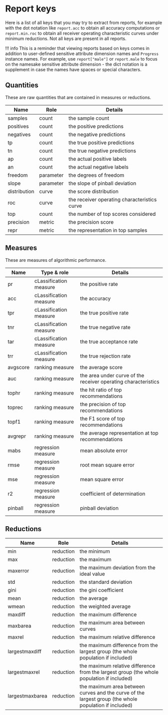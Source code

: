 # Report keys

Here is a list of all keys that you may try to extract from reports,
for example with the dot notation like `report.acc` to obtain
all accuracy computations or `report.min.roc` to obtain all receiver operating
characteristic curves under minimum reductions. Not all keys are present in all reports.

!!! info
    This is a reminder that
    viewing reports based on keys comes in addition to user-defined sensitive attribute dimension names and 
    `Progress` instance names. For example, use `report["male"]` or `report.male` to
    focus on the namesake sensitive attribute dimension - the dict notation is a supplement
    in case the names have spaces or special characters.

## Quantities

These are raw quantities that are contained in measures or reductions.

| Name          | Role       | Details                                                |
|---------------|------------|--------------------------------------------------------|
| samples       | count      | the sample count                                       |
| positives     | count      | the positive predictions                               |
| negatives     | count      | the negative predictions                               |
| tp            | count      | the true positive predictions                          |
| tn            | count      | the true negative predictions                          |
| ap            | count      | the actual positive labels                             |
| an            | count      | the actual negative labels                             |
| freedom       | parameter  | the degrees of freedom                                 |
| slope         | parameter  | the slope of pinball deviation                         |
| distribution  | curve      | the score distribution                                 |
| roc           | curve      | the receiver operating characteristics curve           |
| top           | count      | the number of top scores considered                   |
| precision     | metric     | the precision score                                    |
| repr          | metric     | the representation in top samples                     |


## Measures

These are measures of algorithmic performance.

| Name     | Type & role            | Details                                                        |
|----------|------------------------|----------------------------------------------------------------|
| pr       | cLassification measure | the positive rate                                              |
| acc      | cLassification measure | the accuracy                                                   |
| tpr      | cLassification measure | the true positive rate                                         |
| tnr      | cLassification measure | the true negative rate                                         |
| tar      | cLassification measure | the true acceptance rate                                       |
| trr      | cLassification measure | the true rejection rate                                        |
| avgscore | ranking measure        | the average score                                              |
| auc      | ranking measure        | the area under curve of the receiver operating characteristics |
| tophr    | ranking measure        | the hit ratio of top recommendations                           |
| toprec   | ranking measure        | the precision of top recommendations                           |
| topf1    | ranking measure        | the F1 score of top recommendations                            |
| avgrepr  | ranking measure        | the average representation at top recommendations              |
| mabs     | regression measure     | mean absolute error                                            |
| rmse     | regression measure     | root mean square error                                         |
| mse      | regression measure     | mean square error                                              |
| r2       | regression measure     | coefficient of determination                                   |
| pinball  | regression measure     | pinball deviation                                              |

## Reductions

| Name             | Role       | Details                                                                 |
|------------------|------------|-------------------------------------------------------------------------|
| min              | reduction  | the minimum                                                            |
| max              | reduction  | the maximum                                                            |
| maxerror         | reduction  | the maximum deviation from the ideal value                             |
| std              | reduction  | the standard deviation                                                 |
| gini             | reduction  | the gini coefficient                                                   |
| mean             | reduction  | the average                                                            |
| wmean            | reduction  | the weighted average                                                   |
| maxdiff          | reduction  | the maximum difference                                                 |
| maxbarea         | reduction  | the maximum area between curves                                        |
| maxrel           | reduction  | the maximum relative difference                                        |
| largestmaxdiff   | reduction  | the maximum difference from the largest group (the whole population if included) |
| largestmaxrel    | reduction  | the maximum relative difference from the largest group (the whole population if included) |
| largestmaxbarea  | reduction  | the maximum area between curves and the curve of the largest group (the whole population if included) |

